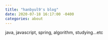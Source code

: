 ```yaml
---
title: "hanbyul9's blog"
date: 2020-07-18 16:17:00 -0400
categories: about
---
```


java, javascript, spring, algorithm, studying...etc
